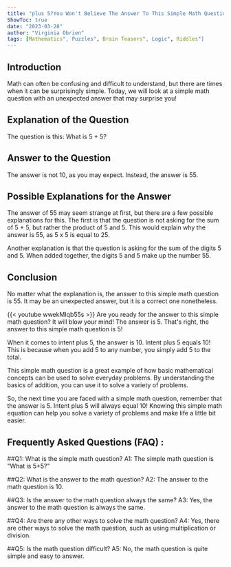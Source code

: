 ```yaml
---
title: "plus 5?You Won't Believe The Answer To This Simple Math Question!"
ShowToc: true 
date: "2023-03-28"
author: "Virginia Obrien" 
tags: [Mathematics", Puzzles", Brain Teasers", Logic", Riddles"]
---
```

## Introduction

Math can often be confusing and difficult to understand, but there are times when it can be surprisingly simple. Today, we will look at a simple math question with an unexpected answer that may surprise you!

## Explanation of the Question

The question is this: What is 5 + 5?

## Answer to the Question

The answer is not 10, as you may expect. Instead, the answer is 55.

## Possible Explanations for the Answer

The answer of 55 may seem strange at first, but there are a few possible explanations for this. The first is that the question is not asking for the sum of 5 + 5, but rather the product of 5 and 5. This would explain why the answer is 55, as 5 x 5 is equal to 25.

Another explanation is that the question is asking for the sum of the digits 5 and 5. When added together, the digits 5 and 5 make up the number 55.

## Conclusion

No matter what the explanation is, the answer to this simple math question is 55. It may be an unexpected answer, but it is a correct one nonetheless.

{{< youtube wwekMIqb55s >}} 
Are you ready for the answer to this simple math question? It will blow your mind! The answer is 5. That's right, the answer to this simple math question is 5!

When it comes to intent plus 5, the answer is 10. Intent plus 5 equals 10! This is because when you add 5 to any number, you simply add 5 to the total.

This simple math question is a great example of how basic mathematical concepts can be used to solve everyday problems. By understanding the basics of addition, you can use it to solve a variety of problems.

So, the next time you are faced with a simple math question, remember that the answer is 5. Intent plus 5 will always equal 10! Knowing this simple math equation can help you solve a variety of problems and make life a little bit easier.

## Frequently Asked Questions (FAQ) :
##Q1: What is the simple math question?
A1: The simple math question is "What is 5+5?"

##Q2: What is the answer to the math question?
A2: The answer to the math question is 10.

##Q3: Is the answer to the math question always the same?
A3: Yes, the answer to the math question is always the same.

##Q4: Are there any other ways to solve the math question?
A4: Yes, there are other ways to solve the math question, such as using multiplication or division.

##Q5: Is the math question difficult?
A5: No, the math question is quite simple and easy to answer.





